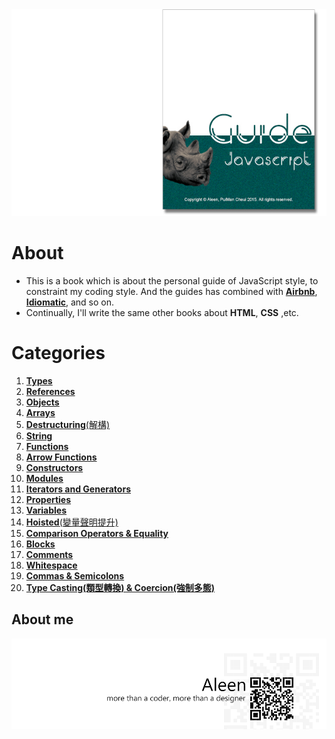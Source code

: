 <img src="./cover_read.jpg">

# About
- This is a book which is about the personal guide of JavaScript style, to constraint my coding style. And the guides has combined with [**Airbnb**](https://github.com/airbnb/javascript#types), [**Idiomatic**](https://github.com/rwaldron/idiomatic.js), and so on.
- Continually, I'll write the same other books about **HTML**, **CSS** ,etc.

# Categories

1. [**Types**](./types/types.md)
2. [**References**](./references/references.md)
3. [**Objects**](./objects/objects.md)
4. [**Arrays**](./arrays/arrays.md)
5. [**Destructuring**(解構)](./destructuring/destructuring.md)
6. [**String**](./string/string.md)
7. [**Functions**](./functions/functions.md)
8. [**Arrow Functions**](./arrowFunctions/arrowFunctions.md)
9. [**Constructors**](./constructors/constructors.md)
10. [**Modules**](./modules/modules.md)
11. [**Iterators and Generators**](./iteratorGenerator/iteratorGenerator.md)
12. [**Properties**](./properties/properties.md)
13. [**Variables**](./variables/variables.md)
14. [**Hoisted**(變量聲明提升)](./hoisted/hoisted.md)
15. [**Comparison Operators & Equality**](./comparison/comparison.md)
16. [**Blocks**](./blocks/blocks.md)
17. [**Comments**](./comment/comment.md)
18. [**Whitespace**](./whitespace/whitespace.md)
19. [**Commas & Semicolons**](./commasSemicolons/commasSemicolons.md)
20. [**Type Casting(類型轉換) & Coercion(強制多態)**](./typeCastingCoerion/typeCastingCoerion.md)

## About me
<a href="http://aleen42.github.io/" target="_blank" ><img src="./pic/tail.gif"></a>
